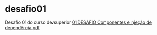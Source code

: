 # desafio01
Desafio 01 do curso devsuperior
[01 DESAFIO Componentes e injeção de dependência.pdf](https://github.com/user-attachments/files/17837067/01.DESAFIO.Componentes.e.injecao.de.dependencia.pdf)
